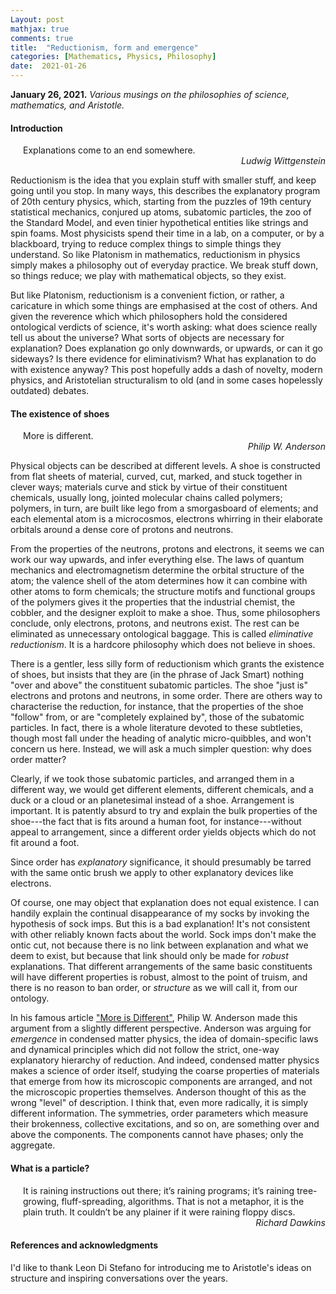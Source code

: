 ```yaml
---
Layout: post
mathjax: true
comments: true
title:  "Reductionism, form and emergence"
categories: [Mathematics, Physics, Philosophy]
date:  2021-01-26
---
```


**January 26, 2021.** *Various musings on the philosophies of science, mathematics, and Aristotle.*

#### Introduction

<span style="padding-left: 20px; display:block">
Explanations come to an end somewhere.
</span>

<div style="text-align: right"><i>Ludwig Wittgenstein</i> </div>

Reductionism is the idea that you explain stuff with
smaller stuff, and keep going until you stop.
In many ways, this describes the explanatory program of 20th century
physics, which, starting from the puzzles of 19th century statistical mechanics,
conjured up atoms, subatomic particles, the zoo of the Standard Model, and even
tinier hypothetical entities like strings and spin foams.
Most physicists spend their time in a lab, on a computer, or by a
blackboard, trying to reduce complex things to simple things they understand.
So like Platonism in mathematics, reductionism in physics simply makes
a philosophy out of everyday practice.
We break stuff down, so things reduce; we play with
mathematical objects, so they exist.

But like Platonism, reductionism is a convenient fiction, or rather, a
caricature in which some things are emphasised at the cost of others.
And given the reverence which which philosophers hold the considered
ontological verdicts of science, it's worth asking: what does science really tell us about the
universe? What sorts of objects are necessary for explanation? Does
explanation go only downwards, or upwards, or can it go sideways? Is
there evidence for eliminativism? What has explanation to do with
existence anyway?
This post hopefully adds a dash of novelty, modern physics, and
Aristotelian structuralism to old (and in some cases hopelessly outdated)
debates.

#### The existence of shoes

<span style="padding-left: 20px; display:block">
More is different.
</span>

<div style="text-align: right"><i>Philip W. Anderson</i> </div>

Physical objects can be described at different levels.
A shoe is constructed from flat sheets of material, curved, cut,
marked, and stuck together in clever ways; materials
curve and stick by virtue of their constituent
chemicals, usually long, jointed molecular chains called polymers;
polymers, in turn, are built like lego from a smorgasboard of elements;
and each elemental atom is a microcosmos, electrons whirring in their elaborate
orbitals around a dense core of protons and neutrons.

From the properties of the neutrons, protons and
electrons, it seems we can work our way upwards, and infer everything
else.
The laws of quantum mechanics and electromagnetism determine the
orbital structure of the atom; the valence shell of the atom
determines how it can combine with other atoms to form chemicals; the
structure motifs and functional groups of the polymers gives it the
properties that the industrial chemist, the cobbler, and the designer
exploit to make a shoe.
Thus, some philosophers conclude, only electrons, protons, and
neutrons exist.
The rest can be eliminated as unnecessary
ontological baggage.
This is called *eliminative reductionism*.
It is a hardcore philosophy which does not believe in shoes.

There is a gentler, less silly form of reductionism which grants the
existence of shoes, but insists that they are (in the phrase of Jack
Smart) nothing "over and above" the constituent subatomic particles.
The shoe "just is" electrons and protons and neutrons, in some order.
There are others way to characterise the reduction, for instance, that the properties of the shoe "follow"
from, or are "completely explained by", those of the subatomic particles.
In fact, there is a whole literature devoted to these subtleties,
though most fall under the heading of analytic micro-quibbles, and
won't concern us here.
Instead, we will ask a much simpler question: why does order matter?

Clearly, if we took those subatomic particles, and arranged them in a
different way, we would get different elements, different chemicals,
and a duck or a cloud or an planetesimal instead of a shoe.
Arrangement is important.
It is patently absurd to try and explain the bulk properties of the
shoe---the fact that is fits around a human foot, for
instance---without appeal to arrangement, since a different
order yields objects which do not fit around a foot.
<!-- If one objects that "fitting around a foot" is some sort of
anthropocentric folly due for elimination, replace it with, 
Philip Anderson was perhaps the first physicist to make this argument,
in his famous article ["More is Different"](https://cse-robotics.engr.tamu.edu/dshell/cs689/papers/anderson72more_is_different.pdf). -->
Since order has *explanatory* significance, it should presumably be
tarred with the same ontic brush we apply to other explanatory devices
like electrons.

Of course, one may object that explanation does not equal existence.
I can handily explain the continual disappearance of my socks by
invoking the hypothesis of sock imps.
But this is a bad explanation! It's not consistent with other reliably known facts about the world.
Sock imps don't make the ontic cut, not because there is no link between
explanation and what we deem to exist, but because that link should
only be made for *robust* explanations.
That different arrangements of the same basic constituents will have
different properties is robust, almost to the point of truism, and
there is no reason to ban order, or *structure* as we will call it,
from our ontology.

In his famous article
["More is Different"](https://cse-robotics.engr.tamu.edu/dshell/cs689/papers/anderson72more_is_different.pdf),
Philip W. Anderson made this argument from a slightly different
perspective.
Anderson was arguing for *emergence* in condensed matter physics, the
idea of domain-specific laws and dynamical principles which did not
follow the strict, one-way explanatory hierarchy of reduction.
And indeed, condensed matter physics makes a science of order itself,
studying the coarse properties of materials that emerge from how its
microscopic components are arranged, and not the microscopic
properties themselves.
Anderson thought of this as the wrong "level" of description.
I think that, even more radically, it is simply different information.
The symmetries, order parameters which measure their brokenness,
collective excitations, and so on, are something over and above the
components.
The components cannot have phases; only the aggregate.
<!-- often characterising phases of matter in terms of
what are called *order parameters*, numbers which characterise the
brokenness of a symmetry. -->

#### What is a particle?

<span style="padding-left: 20px; display:block">
It is raining instructions out there; it’s raining programs; it’s
raining tree-growing, fluff-spreading, algorithms. That is not a
metaphor, it is the plain truth. It couldn’t be any plainer if it were
raining floppy discs.
</span>

<div style="text-align: right"><i>Richard Dawkins</i> </div>

#### References and acknowledgments

I'd like to thank Leon Di Stefano for introducing me to Aristotle's
ideas on structure and inspiring conversations over the years.

<!-- quantamagazine.org/what-is-a-particle-20201112 -->
<!-- https://plato.stanford.edu/entries/scientific-reduction/-->
